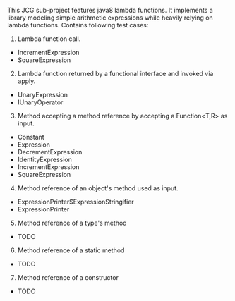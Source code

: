 This JCG sub-project features java8 lambda functions. It implements a library modeling simple arithmetic expressions while heavily relying on lambda functions.
Contains following test cases:

1. Lambda function call.  
  - IncrementExpression  
  - SquareExpression  
2. Lambda function returned by a functional interface and invoked via apply.  
  - UnaryExpression  
  - IUnaryOperator  
3. Method accepting a method reference by accepting a Function<T,R> as input.  
  - Constant  
  - Expression  
  - DecrementExpression  
  - IdentityExpression  
  - IncrementExpression  
  - SquareExpression  
4. Method reference of an object's method used as input.  
  - ExpressionPrinter$ExpressionStringifier  
  - ExpressionPrinter  
5. Method reference of a type's method  
  - TODO  
6. Method reference of a static method  
  - TODO  
7. Method reference of a constructor  
  - TODO  